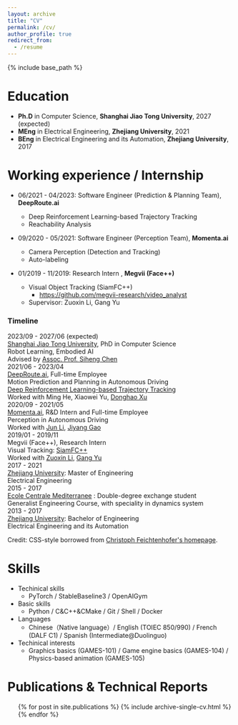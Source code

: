 ```yaml
---
layout: archive
title: "CV"
permalink: /cv/
author_profile: true
redirect_from:
  - /resume
---
```


{% include base_path %}

Education
======
* **Ph.D** in Computer Science, **Shanghai Jiao Tong University**, 2027 (expected)
* **MEng** in Electrical Engineering, **Zhejiang University**, 2021
* **BEng** in Electrical Engineering and its Automation, **Zhejiang University**, 2017

Working experience / Internship
======
* 06/2021 - 04/2023: Software Engineer (Prediction & Planning Team), **DeepRoute.ai**
  * Deep Reinforcement Learning-based Trajectory Tracking
  * Reachability Analysis

* 09/2020 - 05/2021: Software Engineer (Perception Team), **Momenta.ai**
  * Camera Perception (Detection and Tracking)
  * Auto-labeling

* 01/2019 - 11/2019: Research Intern , **Megvii (Face++)**
  * Visual Object Tracking (SiamFC++)
    * https://github.com/megvii-research/video_analyst
  * Supervisor: Zuoxin Li, Gang Yu


<div class="container quote2">
  <h3>Timeline</h3>
</div>
<div class="container">
  <div id="timeline">
    <div class="timelineitem">
      <div class="tdate">2023/09 - 2027/06 (expected)</div>
      <div class="ttitle"><a href="https://en.sjtu.edu.cn/">Shanghai Jiao Tong University</a>, PhD in Computer Science </div>
      <div class="tdesc"> Robot Learning, Embodied AI </div>
      <div class="tdesc"> Advised by <span class="thigh"> <a href="https://siheng-chen.github.io/">Assoc. Prof. Siheng Chen</a> </span> </div>
    </div>
    <div class="timelineitem">
      <div class="tdate">2021/06 - 2023/04</div>
      <div class="ttitle"><a href="https://www.deeproute.ai/">DeepRoute.ai</a>, Full-time Employee </div>
      <div class="tdesc"> Motion Prediction and Planning in Autonomous Driving </div>
      <div class="tdesc"> <a href="https://arxiv.org/abs/2308.15991/">Deep Reinforcement Learning-based Trajectory Tracking</a></div>
      <div class="tdesc"> Worked with <span class="thigh"> Ming He, Xiaowei Yu, <a href="http://www.poss.pku.edu.cn/people.html">Donghao Xu</a> </span> </div>
    </div>
    <div class="timelineitem">
      <div class="tdate">2020/09 - 2021/05</div>
      <div class="ttitle"><a href="https://www.momenta.ai/en/">Momenta.ai</a>, R&D Intern and Full-time Employee </div>
      <div class="tdesc"> Perception in Autonomous Driving </div>
      <div class="tdesc"> Worked with <span class="thigh"> <a href="https://www.linkedin.com/in/jun-li-79898768/">Jun Li</a>, <a href="https://jiyanggao.github.io/">Jiyang Gao</a> </span> </div>
    </div>
    <div class="timelineitem">
      <div class="tdate">2019/01 - 2019/11</div>
      <div class="ttitle">Megvii (Face++), Research Intern </div>
      <div class="tdesc"> Visual Tracking: <a href="https://ojs.aaai.org/index.php/AAAI/article/view/6944">SiamFC++</a></div>
      <div class="tdesc"> Worked with <span class="thigh"> <a href="https://scholar.google.com.hk/citations?user=eoAPuNAAAAAJ">Zuoxin Li</a>, <a href="http://www.skicyyu.org/">Gang Yu</a> </span> </div>
    </div>
    <div class="timelineitem">
      <div class="tdate">2017 - 2021
      </div>
      <div class="ttitle"> <a href="https://www.zju.edu.cn/english/">Zhejiang University</a>: Master of Engineering </div>
      <div class="tdesc">Electrical Engineering <span class="thigh"> </span></div>
    </div>
    <div class="timelineitem">
      <div class="tdate">2015 - 2017
      </div>
      <div class="ttitle"> <a href="https://www.centrale-mediterranee.fr/en/">Ecole Centrale Mediterranee</a> : Double-degree exchange student </div>
      <div class="tdesc">Generalist Engineering Course, with speciality in dynamics system <span class="thigh"> </span></div>
    </div>
    <div class="timelineitem">
      <div class="tdate">2013 - 2017
      </div>
      <div class="ttitle"> <a href="https://www.zju.edu.cn/english/">Zhejiang University</a>: Bachelor of Engineering </div>
      <div class="tdesc">Electrical Engineering and its Automation <span class="thigh"> </span></div>
    </div>
  </div>
</div>


Credit: CSS-style borrowed from [Christoph Feichtenhofer's homepage](https://github.com/feichtenhofer/feichtenhofer.github.io/blob/master/css/style.css).

Skills
======
* Techinical skills
  * PyTorch / StableBaseline3 / OpenAIGym
* Basic skills
  * Python / C&C++&CMake / Git / Shell / Docker
* Languages
  * Chinese（Native language）/ English (TOIEC 850/990) / French (DALF C1) / Spanish (Intermediate@Duolinguo)
* Techinical interests
  * Graphics basics (GAMES-101) / Game engine basics (GAMES-104) / Physics-based animation (GAMES-105)

Publications & Technical Reports
======
  <ul>{% for post in site.publications %}
    {% include archive-single-cv.html %}
  {% endfor %}</ul>
  
<!-- Talks
======
  <ul>{% for post in site.talks %}
    {% include archive-single-talk-cv.html %}
  {% endfor %}</ul> -->
  
<!-- Teaching
======
  <ul>{% for post in site.teaching %}
    {% include archive-single-cv.html %}
  {% endfor %}</ul> -->
  
<!-- Service and leadership
======
* Currently signed in to 43 different slack teams -->
